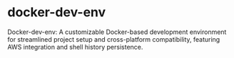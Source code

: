 # docker-dev-env
Docker-dev-env: A customizable Docker-based development environment for streamlined project setup and cross-platform compatibility, featuring AWS integration and shell history persistence.

